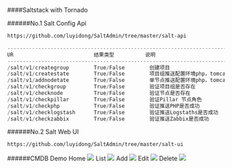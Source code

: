 ####Saltstack with Tornado

######No.1  Salt Config Api
```Bash
https://github.com/luyidong/SaltAdmin/tree/master/salt-api
```
```C
--------------------------------------------------------------------------------------
UR                          结果类型          说明    
--------------------------------------------------------------------------------------
/salt/v1/creategroup        True/False        创建项目    
/salt/v1/createstate        True/False        项目组推送配置环境php，tomcat，zabbix等    
/salt/v1/addnodetate        True/False        单节点推送配置环境php，tomcat，zabbix等  
/salt/v1/checkgroup         True/False        验证项目组是否存在    
/salt/v1/checknode          True/False        验证节点是否存在
/salt/v1/checkpillar        True/False        验证Pillar 节点角色
/salt/v1/checkphp           True/False        验证推送PHP是否成功
/salt/v1/checklogstash      True/False        验证推送Logstaths是否成功
/salt/v1/checkzabbix        True/False        验证推送Zabbix是否成功
```

######No.2  Salt Web UI
```Bash
https://github.com/luyidong/SaltAdmin/tree/master/salt-ui
```
######CMDB Demo
Home
![](https://github.com/luyidong/SaltAdmin/blob/master/salt-ui/screen/home-cmdb.png)
List
![](https://github.com/luyidong/SaltAdmin/blob/master/salt-ui/screen/list-cmdb.png)
Add
![](https://github.com/luyidong/SaltAdmin/blob/master/salt-ui/screen/add-cmdb.png)
Edit
![](https://github.com/luyidong/SaltAdmin/blob/master/salt-ui/screen/edit-cmdb.png)
Delete
![](https://github.com/luyidong/SaltAdmin/blob/master/salt-ui/screen/del-cmdb.png)

